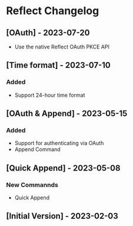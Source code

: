# Reflect Changelog

## [OAuth] - 2023-07-20

- Use the native Reflect OAuth PKCE API

## [Time format] - 2023-07-10

### Added

- Support 24-hour time format

## [OAuth & Append] - 2023-05-15

### Added
- Support for authenticating via OAuth
- Append Command

## [Quick Append] - 2023-05-08

### New Commannds
- Quick Append

## [Initial Version] - 2023-02-03
